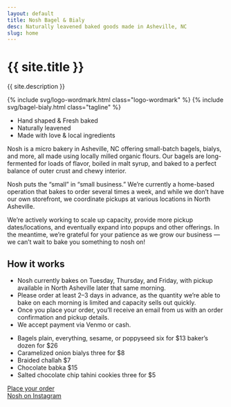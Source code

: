 ```yaml
---
layout: default
title: Nosh Bagel & Bialy
desc: Naturally leavened baked goods made in Asheville, NC
slug: home
---
```


<h1 class="visually-hidden">{{ site.title }}</h1>
<p class="visually-hidden">{{ site.description }}</p>

{% include svg/logo-wordmark.html class="logo-wordmark" %}
{% include svg/bagel-bialy.html class="tagline" %}

<ul class="desc">
	<li class="desc-item">Hand&nbsp;shaped &amp; Fresh&nbsp;baked</li>
	<li class="desc-item">Naturally leavened</li>
	<li class="desc-item">Made with love &amp; local&nbsp;ingredients</li>
</ul>

<section class="body">
	<div class="intro">
		<p>Nosh is a micro bakery in Asheville, NC offering small-batch bagels, bialys, and more, all made using locally milled organic flours. Our bagels are long-fermented for loads of flavor, boiled in malt syrup, and baked to a perfect balance of outer crust and chewy interior.</p>
		<p>Nosh puts the “small” in “small business.” We’re currently a home-based operation that bakes to order several times a week, and while we don’t have our own storefront, we coordinate pickups at various locations in North Asheville.</p>
		<p>We’re actively working to scale up capacity, provide more pickup dates/locations, and eventually expand into popups and other offerings. In the meantime, we’re grateful for your patience as we grow our business — we can’t wait to bake you something to nosh on!</p>
	</div>
	<div class="order-info">
		<h2 class="subhead">How it works</h2>
		<ul>
			<li>Nosh currently bakes on Tuesday, Thursday, and Friday, with pickup available in North Asheville later that same morning.</li>
			<li>Please order at least 2–3 days in advance, as the quantity we’re able to bake on each morning is limited and capacity sells out quickly.</li>
			<li>Once you place your order, you’ll receive an email from us with an order confirmation and pickup details.</li>
			<li>We accept payment via Venmo or cash.</li>
			<!-- <li>For custom orders or other inquiries, please send us a note at <a href="mailto:hello@noshavl.com">hello@noshavl.com</a>.</li> -->
		</ul>
	</div>
</section>

<ul class="menu">
	<li class="menu-item">
	  <span class="menu-item__name">Bagels</span>	
	  <span class="menu-item__price">
	  	<span>plain, everything, sesame, or poppyseed</span>
  		<span>six for $13</span>
  		<span>baker’s dozen for $26</span>
  	</span>	
	</li>
	<li class="menu-item">
	  <span class="menu-item__name">Caramelized onion bialys</span>	
	  <span class="menu-item__price">three for $8</span>	
	</li>
	<li class="menu-item">
	  <span class="menu-item__name">Braided challah</span>	
	  <span class="menu-item__price">$7</span>	
	</li>
	<li class="menu-item">
	  <span class="menu-item__name">Chocolate babka</span>	
	  <span class="menu-item__price">$15</span>	
	</li>
	<li class="menu-item">
	  <span class="menu-item__name">Salted chocolate chip tahini cookies</span>	
	  <span class="menu-item__price">three for $5</span>	
	</li>
</ul>

<div class="inquiries">
	<div class=""><a a href="mailto:hello@noshavl.com" class="button-link">Place your order</a></div>
	<!-- <a class="inquiries__email" href="mailto:hello@noshavl.com">hello@noshavl.com</a> -->
</div>

<div class="instagram-container"><a href="https://instagram.com/nosh_avl" class="">Nosh on Instagram</a></div>

<!-- {% include svg/logo-icon.html class="logo-icon" %} -->
